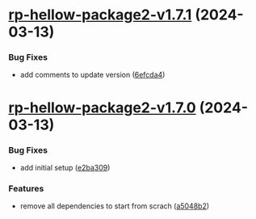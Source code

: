# [rp-hellow-package2-v1.7.1](https://github.com/iriteshp/hellow-npm/compare/rp-hellow-package2-v1.7.0...rp-hellow-package2-v1.7.1) (2024-03-13)


### Bug Fixes

* add comments to update version ([6efcda4](https://github.com/iriteshp/hellow-npm/commit/6efcda496b781b80fef016258b7433f1708e716e))

# [rp-hellow-package2-v1.7.0](https://github.com/iriteshp/hellow-npm/compare/rp-hellow-package2-v1.6.0...rp-hellow-package2-v1.7.0) (2024-03-13)


### Bug Fixes

* add initial setup ([e2ba309](https://github.com/iriteshp/hellow-npm/commit/e2ba3095c2a86fee2ca70a5e67391e49037d688c))


### Features

* remove all dependencies to start from scrach ([a5048b2](https://github.com/iriteshp/hellow-npm/commit/a5048b213cdb0bee5526b7a9ffea44ad9a883c5b))

